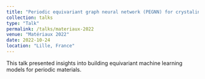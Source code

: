 ```yaml
---
title: "Periodic equivariant graph neural network (PEGNN) for crystalin system"
collection: talks
type: "Talk"
permalink: /talks/materiaux-2022
venue: "Matériaux 2022"
date: 2022-10-24
location: "Lille, France"
---
```

This talk presented insights into building equivariant machine learning models for periodic materials.
